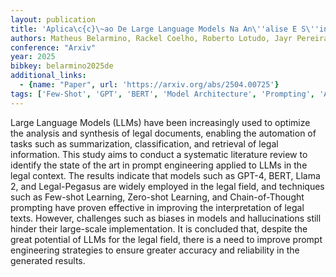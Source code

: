 ```yaml
---
layout: publication
title: 'Aplica\c{c}\~ao De Large Language Models Na An\''alise E S\''intese De Documentos Jur\''idicos: Uma Revis\~ao De Literatura'
authors: Matheus Belarmino, Rackel Coelho, Roberto Lotudo, Jayr Pereira
conference: "Arxiv"
year: 2025
bibkey: belarmino2025de
additional_links:
  - {name: "Paper", url: 'https://arxiv.org/abs/2504.00725'}
tags: ['Few-Shot', 'GPT', 'BERT', 'Model Architecture', 'Prompting', 'Applications', 'Survey Paper', 'Ethics and Bias']
---
```

Large Language Models (LLMs) have been increasingly used to optimize the
analysis and synthesis of legal documents, enabling the automation of tasks
such as summarization, classification, and retrieval of legal information. This
study aims to conduct a systematic literature review to identify the state of
the art in prompt engineering applied to LLMs in the legal context. The results
indicate that models such as GPT-4, BERT, Llama 2, and Legal-Pegasus are widely
employed in the legal field, and techniques such as Few-shot Learning,
Zero-shot Learning, and Chain-of-Thought prompting have proven effective in
improving the interpretation of legal texts. However, challenges such as biases
in models and hallucinations still hinder their large-scale implementation. It
is concluded that, despite the great potential of LLMs for the legal field,
there is a need to improve prompt engineering strategies to ensure greater
accuracy and reliability in the generated results.
